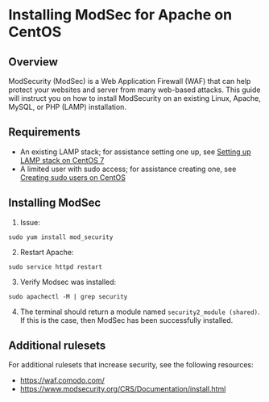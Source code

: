 # Installing ModSec for Apache on CentOS
## Overview
ModSecurity (ModSec) is a Web Application Firewall (WAF) that can help protect your websites and server from many web-based attacks. This guide will instruct you on how to install ModSecurity on an existing Linux, Apache, MySQL, or PHP (LAMP) installation. 
## Requirements
* An existing LAMP stack; for assistance setting one up, see [Setting up LAMP stack on CentOS 7](https://github.com/thermoio/docs/blob/master/getting-started/setting-up-lamp-stack-on-centos7.md)
* A limited user with sudo access; for assistance creating one, see [Creating sudo users on CentOS](https://github.com/thermoio/docs/blob/master/getting-started/creating-sudo-users-on-centos)
## Installing ModSec
1. Issue:
```
sudo yum install mod_security
```
2. Restart Apache:
```
sudo service httpd restart
```
3. Verify Modsec was installed:
```
sudo apachectl -M | grep security
```
4. The terminal should return a module named `security2_module (shared)`. If this is the case, then ModSec has been successfully installed. 
## Additional rulesets
For additional rulesets that increase security, see the following resources: 
* https://waf.comodo.com/
* https://www.modsecurity.org/CRS/Documentation/install.html
